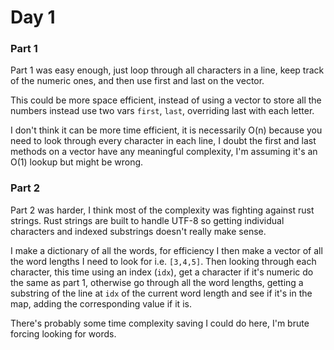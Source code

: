 # Day 1
### Part 1
Part 1 was easy enough, just loop through all characters in a line, keep track of the numeric ones, and then use first and last on the vector.

This could be more space efficient, instead of using a vector to store all the numbers 
instead use two vars `first`, `last`, overriding last with each letter.

I don't think it can be more time efficient, it is necessarily O(n) because you need to look
through every character in each line, I doubt the first and last methods on a vector have any
meaningful complexity, I'm assuming it's an O(1) lookup but might be wrong.

### Part 2
Part 2 was harder, I think most of the complexity was fighting against rust strings. Rust strings are built to handle 
UTF-8 so getting individual characters and indexed substrings doesn't really make sense.  

I make a dictionary of all the words, for efficiency I then make a vector of all the  word lengths I need to look for i.e. `[3,4,5]`.
Then looking through each character, this time using an index (`idx`), get a character if it's numeric do the same as part 1,
otherwise go through all the word lengths, getting a substring of the line at `idx` of the current word length and see if
it's in the map, adding the corresponding value if it is.

There's probably some time complexity saving I could do here, I'm brute forcing looking for words.
